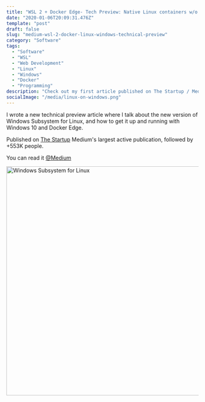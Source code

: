```yaml
---
title: "WSL 2 + Docker Edge- Tech Preview: Native Linux containers w/o emulation."
date: "2020-01-06T20:09:31.476Z"
template: "post"
draft: false
slug: "medium-wsl-2-docker-linux-windows-technical-preview"
category: "Software"
tags:
  - "Software"
  - "WSL"
  - "Web Development"
  - "Linux"
  - "Windows"
  - "Docker"
  - "Programming"
description: "Check out my first article published on The Startup / Medium."
socialImage: "/media/linux-on-windows.png"
---
```


I wrote a new technical preview article where I talk about the new version of Windows Subsystem for Linux, and how to get it up and running with Windows 10 and Docker Edge.

Published on [The Startup](
https://medium.com/swlh/wsl-2-docker-edge-tech-preview-native-linux-containers-w-o-emulation-b41667e6dbef) Medium's largest active publication, followed by +553K people.

You can read it [@Medium](https://medium.com/swlh/wsl-2-docker-edge-tech-preview-native-linux-containers-w-o-emulation-b41667e6dbef)

<a href="
https://medium.com/swlh/wsl-2-docker-edge-tech-preview-native-linux-containers-w-o-emulation-b41667e6dbef"><img src="/media/linux-on-windows.png" alt="Windows Subsystem for Linux" width="600"></a>